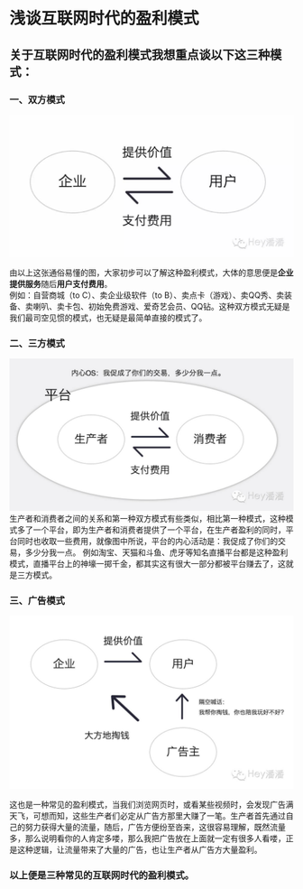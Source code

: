 # 浅谈互联网时代的盈利模式

## 关于互联网时代的盈利模式我想重点谈以下这三种模式：
### 一、双方模式
![](images\第一.jpg)

由以上这张通俗易懂的图，大家初步可以了解这种盈利模式，大体的意思便是**企业提供服务**随后**用户支付费用**。  
例如：自营商城（to C）、卖企业级软件（to B）、卖点卡（游戏）、卖QQ秀、卖装备、卖喇叭、卖卡包、初始免费游戏、爱奇艺会员、QQ钻。这种双方模式无疑是我们最司空见惯的模式，也无疑是最简单直接的模式了。

### 二、三方模式
![](images\第二.jpeg)
生产者和消费者之间的关系和第一种双方模式有些类似，相比第一种模式，这种模式多了一个平台，即为生产者和消费者提供了一个平台，在生产者盈利的同时，平台同时也收取一些费用，就像图中所说，平台的内心活动是：我促成了你们的交易，多少分我一点。
例如淘宝、天猫和斗鱼、虎牙等知名直播平台都是这种盈利模式，直播平台上的神壕一掷千金，都其实这有很大一部分都被平台赚去了，这就是三方模式。

### 三、广告模式

![](images\第三.jpeg)

这也是一种常见的盈利模式，当我们浏览网页时，或看某些视频时，会发现广告满天飞，可想而知，这些生产者们必定从广告方那里大赚了一笔。生产者首先通过自己的努力获得大量的流量，随后，广告方便纷至沓来，这很容易理解，既然流量多，那么说明看你的人肯定多喽，那么我把广告放在上面就一定有很多人看喽，正是这种逻辑，让流量带来了大量的广告，也让生产者从广告方大量盈利。

### 以上便是三种常见的互联网时代的盈利模式。